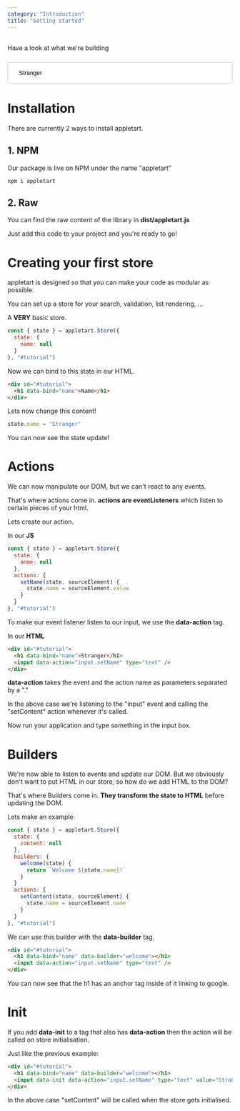 ```yaml
---
category: "Introduction"
title: "Getting started"
---
```


<div id="example">

  <h2 data-bind="name" data-builder="welcome"></h2>
  <p>
    Have a look at what we're building
  </p>
  <input
    data-action="input.setName"
    data-init
    type="text"
    value="Stranger"
    style="width: 100%; padding: 15px 25px; border-radius: 4px; font-family: Helvetica, sans-serif; outline: none; border: 1px solid #CCC; box-shadow: none; margin-top: 10px;"
  >
</div>

<script src="https://invacto-general.fra1.cdn.digitaloceanspaces.com/appletart/appletart.js"></script>
<script>
  appletart.Store({
    state: {
      name: "Stranger"
    },
    builders: {
      welcome(state) {
        return `Welcome ${state.name}!`
      }
    },
    actions: {
      setName(state, sourceEl) {
        state.name = sourceEl.value
      }
    }
  }, "#example")
</script>

# Installation

There are currently 2 ways to install appletart.

## 1. NPM

Our package is live on NPM under the name "appletart"

```
npm i appletart
```

## 2. Raw

You can find the raw content of the library in **dist/appletart.js**

Just add this code to your project and you're ready to go!

# Creating your first store

appletart is designed so that you can make your code as modular as possible.

You can set up a store for your search, validation, list rendering, ...

A **VERY** basic store.
```javascript
const { state } = appletart.Store({
  state: {
    name: null
  }
}, "#tutorial")
```

Now we can bind to this state in our HTML.

```html
<div id="#tutorial">
  <h1 data-bind="name">Name</h1>
</div>
```

Lets now change this content!

```javascript
state.name = "Stranger"
```

You can now see the state update!

# Actions

We can now manipulate our DOM, but we can't react to any events.

That's where actions come in. **actions are eventListeners** which listen to certain pieces of your html.

Lets create our action.

In our **JS**
```javascript
const { state } = appletart.Store({
  state: {
    anme: null
  },
  actions: {
    setName(state, sourceElement) {
      state.name = sourceElement.value
    }
  }
}, "#tutorial")
```

To make our event listener listen to our input, we use the **data-action** tag.

In our **HTML**
```html
<div id="#tutorial">
  <h1 data-bind="name">Stranger</h1>
  <input data-action="input.setName" type="text" />
</div>
```

**data-action** takes the event and the action name as parameters separated by a "."

In the above case we're listening to the "input" event and calling the "setContent" action whenever it's called.

Now run your application and type something in the input box.


# Builders

We're now able to listen to events and update our DOM.
But we obviously don't want to put HTML in our store, so how do we add HTML to the DOM?

That's where Builders come in. **They transform the state to HTML** before updating the DOM.

Lets make an example:

```javascript
const { state } = appletart.Store({
  state: {
    content: null
  },
  builders: {
    welcome(state) {
      return `Welcome ${state.name}!`
    }
  }
  actions: {
    setContent(state, sourceElement) {
      state.name = sourceElement.name
    }
  }
}, "#tutorial")
```

We can use this builder with the **data-builder** tag.

```html
<div id="#tutorial">
  <h1 data-bind="name" data-builder="welcome"></h1>
  <input data-action="input.setName" type="text" />
</div>
```

You can now see that the h1 has an anchor tag inside of it linking to google.

# Init

<!-- There are two ways to get some initial state on page load. -->

<!-- ## 1. Adding content to the store

When initalising your store, just add a value other than **null** or **undefined**

```javascript
const { state } = appletart.Store({
  state: {
    name: "Initial value"
  }
}, "#tutorial")
``` -->

<!-- ## 2. Adding data-init next to your data-action -->

If you add **data-init** to a tag that also has **data-action** then the action will be called on store initialisation.

Just like the previous example:

```html
<div id="#tutorial">
  <h1 data-bind="name" data-builder="welcome"></h1>
  <input data-init data-action="input.setName" type="text" value="Stranger" />
</div>
```

In the above case "setContent" will be called when the store gets initialised.
